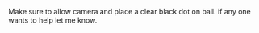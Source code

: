 Make sure to allow camera and place a clear black dot on ball.
if any one wants to help let me know.
